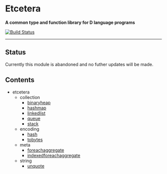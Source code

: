 # Etcetera
**A common type and function library for D language programs**

[![Build Status](https://travis-ci.org/nomad-software/etcetera.svg?branch=master)](https://travis-ci.org/nomad-software/etcetera)

---

## Status

Currently this module is abandoned and no futher updates will be made.

## Contents

* etcetera
  * collection
    * [binaryheap](http://htmlpreview.github.io/?https://github.com/nomad-software/etcetera/master/docs/etcetera/collection/binaryheap.html)
    * [hashmap](http://htmlpreview.github.io/?https://github.com/nomad-software/etcetera/master/docs/etcetera/collection/hashmap.html)
    * [linkedlist](http://htmlpreview.github.io/?https://github.com/nomad-software/etcetera/master/docs/etcetera/collection/linkedlist.html)
    * [queue](http://htmlpreview.github.io/?https://github.com/nomad-software/etcetera/master/docs/etcetera/collection/queue.html)
    * [stack](http://htmlpreview.github.io/?https://github.com/nomad-software/etcetera/master/docs/etcetera/collection/stack.html)
  * encoding
    * [hash](http://htmlpreview.github.io/?https://github.com/nomad-software/etcetera/master/docs/etcetera/encoding/hash.html)
    * [tobytes](http://htmlpreview.github.io/?https://github.com/nomad-software/etcetera/master/docs/etcetera/encoding/tobytes.html)
  * meta
    * [foreachaggregate](http://htmlpreview.github.io/?https://github.com/nomad-software/etcetera/master/docs/etcetera/meta/foreachaggregate.html)
    * [indexedforeachaggregate](http://htmlpreview.github.io/?https://github.com/nomad-software/etcetera/master/docs/etcetera/meta/indexedforeachaggregate.html)
  * string
    * [unquote](http://htmlpreview.github.io/?https://github.com/nomad-software/etcetera/master/docs/etcetera/string/unquote.html)

